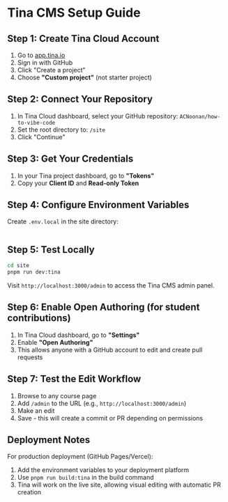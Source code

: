 # Tina CMS Setup Guide

## Step 1: Create Tina Cloud Account

1. Go to [app.tina.io](https://app.tina.io/)
2. Sign in with GitHub
3. Click "Create a project"
4. Choose **"Custom project"** (not starter project)

## Step 2: Connect Your Repository

1. In Tina Cloud dashboard, select your GitHub repository: `ACNoonan/how-to-vibe-code`
2. Set the root directory to: `/site`
3. Click "Continue"

## Step 3: Get Your Credentials

1. In your Tina project dashboard, go to **"Tokens"**
2. Copy your **Client ID** and **Read-only Token**

## Step 4: Configure Environment Variables

Create `.env.local` in the site directory:

```bash

```

## Step 5: Test Locally

```bash
cd site
pnpm run dev:tina
```

Visit `http://localhost:3000/admin` to access the Tina CMS admin panel.

## Step 6: Enable Open Authoring (for student contributions)

1. In Tina Cloud dashboard, go to **"Settings"**
2. Enable **"Open Authoring"**
3. This allows anyone with a GitHub account to edit and create pull requests

##  Step 7: Test the Edit Workflow

1. Browse to any course page
2. Add `/admin` to the URL (e.g., `http://localhost:3000/admin`)
3. Make an edit
4. Save - this will create a commit or PR depending on permissions

## Deployment Notes

For production deployment (GitHub Pages/Vercel):

1. Add the environment variables to your deployment platform
2. Use `pnpm run build:tina` in the build command
3. Tina will work on the live site, allowing visual editing with automatic PR creation

